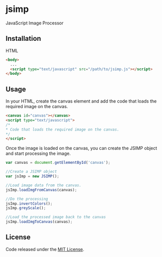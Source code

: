 # jsimp
JavaScript Image Processor

## Installation
HTML
```html
<body>
  ...
  <script type="text/javascript" src="/path/to/jsimp.js"></script>
</body>
```

## Usage
In your HTML, create the canvas element and add the code that loads the required image on the canvas.
```html
<canvas id="canvas"></canvas>
<script type="text/javascript">
/*
* Code that loads the required image on the canvas.
*/
</script>
```
Once the image is loaded on the canvas, you can create the JSIMP object and start processing the image.
```javascript
var canvas = document.getElementById('canvas');

//Create a JSIMP object
var jsImp = new JSIMP();

//Load image data from the canvas.
jsImp.loadImgFromCanvas(canvas);

//Do the processing
jsImp.invertColors();
jsImp.greyScale();

//Load the processed image back to the canvas
jsImp.loadImgToCanvas(canvas);
```

## License
Code released under the [MIT License](https://github.com/butane/jsimp/blob/master/LICENSE).
